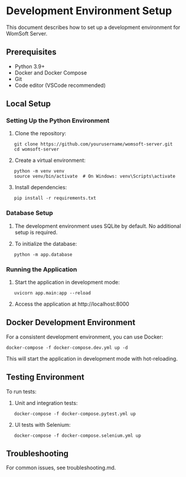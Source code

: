 # Development Environment Setup

This document describes how to set up a development environment for WomSoft Server.

## Prerequisites

- Python 3.9+
- Docker and Docker Compose
- Git
- Code editor (VSCode recommended)

## Local Setup

### Setting Up the Python Environment

1. Clone the repository:

```
   git clone https://github.com/yourusername/womsoft-server.git
   cd womsoft-server
```

2. Create a virtual environment:

```
   python -m venv venv
   source venv/bin/activate  # On Windows: venv\Scripts\activate
```

3. Install dependencies:

```
   pip install -r requirements.txt
```

### Database Setup

1. The development environment uses SQLite by default. No additional setup is required.

2. To initialize the database:

```
   python -m app.database
```

### Running the Application

1. Start the application in development mode:

```
   uvicorn app.main:app --reload
```

2. Access the application at http://localhost:8000

## Docker Development Environment

For a consistent development environment, you can use Docker:

```
docker-compose -f docker-compose.dev.yml up -d
```

This will start the application in development mode with hot-reloading.

## Testing Environment

To run tests:

1. Unit and integration tests:

```
   docker-compose -f docker-compose.pytest.yml up
```

2. UI tests with Selenium:

```
   docker-compose -f docker-compose.selenium.yml up
```

## Troubleshooting

For common issues, see troubleshooting.md.

<!-- TODO: Add any environment-specific configuration or requirements -->
<!-- TODO: Add information about default test accounts/credentials -->